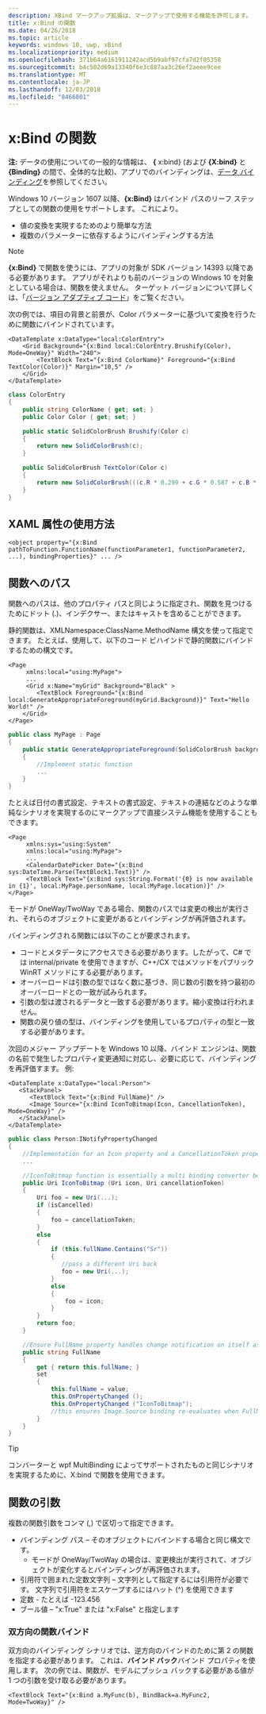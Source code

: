 ```yaml
---
description: XBind マークアップ拡張は、マークアップで使用する機能を許可します。
title: x:Bind の関数
ms.date: 04/26/2018
ms.topic: article
keywords: windows 10, uwp, xBind
ms.localizationpriority: medium
ms.openlocfilehash: 371b64a6161911242acd5b9abf97cfa7d2f05358
ms.sourcegitcommit: b4c502d69a13340f6e3c887aa3c26ef2aeee9cee
ms.translationtype: MT
ms.contentlocale: ja-JP
ms.lasthandoff: 12/03/2018
ms.locfileid: "8466801"
---
```

# <a name="functions-in-xbind"></a>x:Bind の関数

**注:** データの使用についての一般的な情報は、 **{** x:bind} (および **{X:bind}** と **{Binding}** の間で、全体的な比較)、アプリでのバインディングは、[データ バインディング](https://msdn.microsoft.com/library/windows/apps/mt210946)を参照してください。

Windows 10 バージョン 1607 以降、**{x:Bind}** はバインド パスのリーフ ステップとしての関数の使用をサポートします。 これにより。

- 値の変換を実現するためのより簡単な方法
- 複数のパラメーターに依存するようにバインディングする方法

> [!NOTE]
> **{x:Bind}** で関数を使うには、アプリの対象が SDK バージョン 14393 以降である必要があります。 アプリがそれよりも前のバージョンの Windows 10 を対象としている場合は、関数を使えません。 ターゲット バージョンについて詳しくは、「[バージョン アダプティブ コード](https://msdn.microsoft.com/windows/uwp/debug-test-perf/version-adaptive-code)」をご覧ください。

次の例では、項目の背景と前景が、Color パラメーターに基づいて変換を行うために関数にバインドされています。

```xaml
<DataTemplate x:DataType="local:ColorEntry">
    <Grid Background="{x:Bind local:ColorEntry.Brushify(Color), Mode=OneWay}" Width="240">
        <TextBlock Text="{x:Bind ColorName}" Foreground="{x:Bind TextColor(Color)}" Margin="10,5" />
    </Grid>
</DataTemplate>
```

```csharp
class ColorEntry
{
    public string ColorName { get; set; }
    public Color Color { get; set; }

    public static SolidColorBrush Brushify(Color c)
    {
        return new SolidColorBrush(c);
    }

    public SolidColorBrush TextColor(Color c)
    {
        return new SolidColorBrush(((c.R * 0.299 + c.G * 0.587 + c.B * 0.114) > 150) ? Colors.Black : Colors.White);
    }
}
```

## <a name="xaml-attribute-usage"></a>XAML 属性の使用方法

``` syntax
<object property="{x:Bind pathToFunction.FunctionName(functionParameter1, functionParameter2, ...), bindingProperties}" ... />
```

## <a name="path-to-the-function"></a>関数へのパス

関数へのパスは、他のプロパティ パスと同じように指定され、関数を見つけるためにドット (.)、インデクサー、またはキャストを含めることができます。

静的関数は、XMLNamespace:ClassName.MethodName 構文を使って指定できます。 たとえば、使用して、以下のコード ビハインドで静的関数にバインドするための構文です。

```xaml
<Page 
     xmlns:local="using:MyPage">
     ...
     <Grid x:Name="myGrid" Background="Black" >
        <TextBlock Foreground="{x:Bind local:GenerateAppropriateForeground(myGrid.Background)}" Text="Hello World!" />
    </Grid>
</Page>
```
```csharp
public class MyPage : Page
{
    public static GenerateAppropriateForeground(SolidColorBrush background)
    {
        //Implement static function
        ...
    }
}
```

たとえば日付の書式設定、テキストの書式設定、テキストの連結などのような単純なシナリオを実現するのにマークアップで直接システム機能を使用することもできます。
```xaml
<Page 
     xmlns:sys="using:System"
     xmlns:local="using:MyPage">
     ...
     <CalendarDatePicker Date="{x:Bind sys:DateTime.Parse(TextBlock1.Text)}" />
     <TextBlock Text="{x:Bind sys:String.Format('{0} is now available in {1}', local:MyPage.personName, local:MyPage.location)}" />
</Page>
```

モードが OneWay/TwoWay である場合、関数のパスでは変更の検出が実行され、それらのオブジェクトに変更があるとバインディングが再評価されます。

バインディングされる関数には以下のことが要求されます。

- コードとメタデータにアクセスできる必要があります。したがって、C# では internal/private を使用できますが、C++/CX ではメソッドをパブリック WinRT メソッドにする必要があります。
- オーバーロードは引数の型ではなく数に基づき、同じ数の引数を持つ最初のオーバーロードとの一致が試みられます。
- 引数の型は渡されるデータと一致する必要があります。縮小変換は行われません。
- 関数の戻り値の型は、バインディングを使用しているプロパティの型と一致する必要があります。

次回のメジャー アップデートを Windows 10 以降、バインド エンジンは、関数の名前で発生したプロパティ変更通知に対応し、必要に応じて、バインディングを再評価すます。 例: 

```XAML
<DataTemplate x:DataType="local:Person">
   <StackPanel>
      <TextBlock Text="{x:Bind FullName}" />
      <Image Source="{x:Bind IconToBitmap(Icon, CancellationToken), Mode=OneWay}" />
   </StackPanel>
</DataTemplate>
```
```csharp
public class Person:INotifyPropertyChanged
{
    //Implementation for an Icon property and a CancellationToken property with PropertyChanged notifications
    ...

    //IconToBitmap function is essentially a multi binding converter between several options.
    public Uri IconToBitmap (Uri icon, Uri cancellationToken)
    {
        Uri foo = new Uri(...);        
        if (isCancelled)
        {
            foo = cancellationToken;
        }
        else 
        {
            if (this.fullName.Contains("Sr"))
            {
               //pass a different Uri back
               foo = new Uri(...);
            }
            else
            {
                foo = icon;
            }
        }
        return foo;
    }

    //Ensure FullName property handles change notification on itself as well as IconToBitmap since the function uses it
    public string FullName
    {
        get { return this.fullName; }
        set 
        {
            this.fullName = value;
            this.OnPropertyChanged ();
            this.OnPropertyChanged ("IconToBitmap"); 
            //this ensures Image.Source binding re-evaluates when FullName changes in addition to Icon and CancellationToken
        }
    }
}
```

> [!TIP]
> コンバーターと wpf MultiBinding によってサポートされたものと同じシナリオを実現するために、X:bind で関数を使用できます。

## <a name="function-arguments"></a>関数の引数

複数の関数引数をコンマ (,) で区切って指定できます。

- バインディング パス – そのオブジェクトにバインドする場合と同じ構文です。
  - モードが OneWay/TwoWay の場合は、変更検出が実行されて、オブジェクトが変化するとバインディングが再評価されます。
- 引用符で囲まれた定数文字列 – 文字列として指定するには引用符が必要です。 文字列で引用符をエスケープするにはハット (^) を使用できます
- 定数 - たとえば -123.456
- ブール値 – "x:True" または "x:False" と指定します

### <a name="two-way-function-bindings"></a>双方向の関数バインド

双方向のバインディング シナリオでは、逆方向のバインドのために第 2 の関数を指定する必要があります。 これは、**バインド バック**バインド プロパティを使用します。 次の例では、関数が、モデルにプッシュ バックする必要がある値が 1 つの引数を受け取る必要があります。
```xaml
<TextBlock Text="{x:Bind a.MyFunc(b), BindBack=a.MyFunc2, Mode=TwoWay}" />
```
